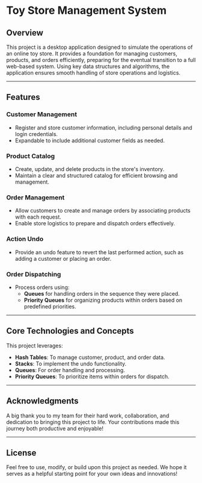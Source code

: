 # Toy Store Management System

## Overview
This project is a desktop application designed to simulate the operations of an online toy store. It provides a foundation for managing customers, products, and orders efficiently, preparing for the eventual transition to a full web-based system. Using key data structures and algorithms, the application ensures smooth handling of store operations and logistics.

---

## Features

### Customer Management
- Register and store customer information, including personal details and login credentials.
- Expandable to include additional customer fields as needed.

### Product Catalog
- Create, update, and delete products in the store's inventory.
- Maintain a clear and structured catalog for efficient browsing and management.

### Order Management
- Allow customers to create and manage orders by associating products with each request.
- Enable store logistics to prepare and dispatch orders effectively.

### Action Undo
- Provide an undo feature to revert the last performed action, such as adding a customer or placing an order.

### Order Dispatching
- Process orders using:
  - **Queues** for handling orders in the sequence they were placed.
  - **Priority Queues** for organizing products within orders based on predefined priorities.

---

## Core Technologies and Concepts
This project leverages:
- **Hash Tables**: To manage customer, product, and order data.
- **Stacks**: To implement the undo functionality.
- **Queues**: For order handling and processing.
- **Priority Queues**: To prioritize items within orders for dispatch.

---

## Acknowledgments
A big thank you to my team for their hard work, collaboration, and dedication to bringing this project to life. Your contributions made this journey both productive and enjoyable!

---

## License
Feel free to use, modify, or build upon this project as needed. We hope it serves as a helpful starting point for your own ideas and innovations!
